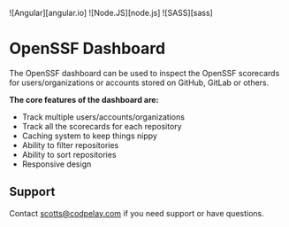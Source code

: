 ![Angular][angular.io] ![Node.JS][node.js] ![SASS][sass]

# OpenSSF Dashboard 

The OpenSSF dashboard can be used to inspect the OpenSSF scorecards for users/organizations or accounts stored on
GitHub, GitLab or others.

**The core features of the dashboard are:**

- Track multiple users/accounts/organizations
- Track all the scorecards for each repository
- Caching system to keep things nippy
- Ability to filter repositories
- Ability to sort repositories
- Responsive design

## Support

Contact <scotts@codpelay.com> if you need support or have questions.

